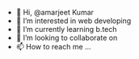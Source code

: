 - 👋 Hi, @amarjeet Kumar 
- 👀 I’m interested in web developing
- 🌱 I’m currently learning b.tech
- 💞️ I’m looking to collaborate on
- 📫 How to reach me ...

<!---
Darkweb89/Darkweb89 is a ✨ special ✨ repository because its `README.md` (this file) appears on your GitHub profile.
You can click the Preview link to take a look at your changes.
--->
